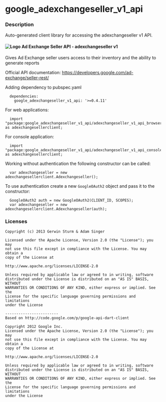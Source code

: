 # google_adexchangeseller_v1_api

### Description

Auto-generated client library for accessing the adexchangeseller v1 API.

#### ![Logo](http://www.google.com/images/icons/product/doubleclick-16.gif) Ad Exchange Seller API - adexchangeseller v1

Gives Ad Exchange seller users access to their inventory and the ability to generate reports

Official API documentation: https://developers.google.com/ad-exchange/seller-rest/

Adding dependency to pubspec.yaml

```
  dependencies:
    google_adexchangeseller_v1_api: '>=0.4.11'
```

For web applications:

```
  import "package:google_adexchangeseller_v1_api/adexchangeseller_v1_api_browser.dart" as adexchangesellerclient;
```

For console application:

```
  import "package:google_adexchangeseller_v1_api/adexchangeseller_v1_api_console.dart" as adexchangesellerclient;
```

Working without authentication the following constructor can be called:

```
  var adexchangeseller = new adexchangesellerclient.Adexchangeseller();
```

To use authentication create a new `GoogleOAuth2` object and pass it to the constructor:


```
  GoogleOAuth2 auth = new GoogleOAuth2(CLIENT_ID, SCOPES);
  var adexchangeseller = new adexchangesellerclient.Adexchangeseller(auth);
```

### Licenses

```
Copyright (c) 2013 Gerwin Sturm & Adam Singer

Licensed under the Apache License, Version 2.0 (the "License"); you may 
not use this file except in compliance with the License. You may obtain a 
copy of the License at

http://www.apache.org/licenses/LICENSE-2.0

Unless required by applicable law or agreed to in writing, software
distributed under the License is distributed on an "AS IS" BASIS, WITHOUT
WARRANTIES OR CONDITIONS OF ANY KIND, either express or implied. See the
License for the specific language governing permissions and limitations 
under the License

------------------------
Based on http://code.google.com/p/google-api-dart-client

Copyright 2012 Google Inc.
Licensed under the Apache License, Version 2.0 (the "License"); you may 
not use this file except in compliance with the License. You may obtain a
copy of the License at

http://www.apache.org/licenses/LICENSE-2.0

Unless required by applicable law or agreed to in writing, software
distributed under the License is distributed on an "AS IS" BASIS, WITHOUT
WARRANTIES OR CONDITIONS OF ANY KIND, either express or implied. See the
License for the specific language governing permissions and limitations 
under the License

```
